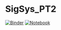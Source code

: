 # SigSys_PT2
[![Binder](https://mybinder.org/badge_logo.svg)](https://mybinder.org/v2/gh/wattenre/SigSys_PT2/master)
[![Notebook](https://upload.wikimedia.org/wikipedia/commons/thumb/3/38/Jupyter_logo.svg/1200px-Jupyter_logo.svg.png)](https://wattenre.github.io/SigSys_PT2/SigSys_PT2_3562039.html)

